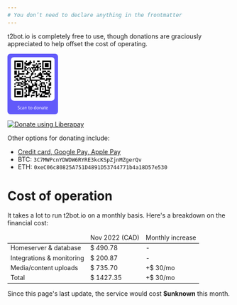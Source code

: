 ```yaml
---
# You don’t need to declare anything in the frontmatter
---
```


t2bot.io is completely free to use, though donations are graciously appreciated to help offset
the cost of operating.

<img src="/assets/img/promo/donate-cropped.png" style="width: 114px; vertical-align: bottom; margin-right: 8px;"/>
<script src="https://liberapay.com/turt2live/widgets/receiving.js"></script>

<noscript><a href="https://liberapay.com/turt2live/donate"><img alt="Donate using Liberapay" src="https://liberapay.com/assets/widgets/donate.svg"></a></noscript>

Other options for donating include:

* [Credit card, Google Pay, Apple Pay](https://donate.stripe.com/fZeaI0eC95rx9QQdQQ)
* BTC: `3C7MWPcnYDWDW6RYRE3kcKSpZjnMZgerQv`
* ETH: `0xeC06c80825A751D4891D53744771b4a18D57e530`

# Cost of operation

It takes a lot to run t2bot.io on a monthly basis. Here's a breakdown on the financial cost:

<table class="financials">
<thead>
  <tr>
    <td></td>
    <td>Nov 2022 (CAD)</td>
    <td>Monthly increase</td>
  </tr>
</thead>
<tbody>
  <tr>
    <td>Homeserver & database</td>
    <td>$ 490.78</td>
    <td>-</td>
  </tr>
  <tr>
    <td>Integrations & monitoring</td>
    <td>$ 200.87</td>
    <td>-</td>
  </tr>
  <tr>
    <td>Media/content uploads</td>
    <td>$ 735.70</td>
    <td>+$ 30/mo</td>
  </tr>
  <tr class="total">
    <td>Total</td>
    <td>$ 1427.35</td>
    <td>+$ 30/mo</td>
  </tr>
</tbody>
</table>

Since this page's last update, the service would cost <b id="current-cost">$unknown</b> this month.

<script type="text/javascript">
  const flatCost = 490.78 + 200.87 + 735.70;
  const incPerMonth = 30;
  const lastUpdate = new Date(2022, 10, 1); // November 1st, because dates are weird
  const now = new Date();
  let months = (now.getFullYear() - lastUpdate.getFullYear()) * 12;
  months -= lastUpdate.getMonth();
  months += now.getMonth();
  document.getElementById("current-cost").innerText = `$ ${Math.round((flatCost + (incPerMonth * months)) * 100) / 100} CAD`;
</script>